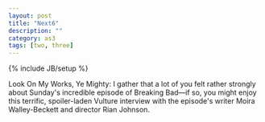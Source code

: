```yaml
---
layout: post
title: "Next6"
description: ""
category: as3
tags: [two, three]
---
```

{% include JB/setup %}

Look On My Works, Ye Mighty: I gather that a lot of you felt rather strongly about Sunday's incredible episode of Breaking Bad—if so, you might enjoy this terrific, spoiler-laden Vulture interview with the episode's writer Moira Walley-Beckett and director Rian Johnson.